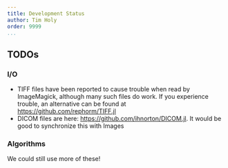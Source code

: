 ```yaml
---
title: Development Status
author: Tim Holy
order: 9999
...
```


## TODOs

<!-- This page could use some love -->

### I/O

- TIFF files have been reported to cause trouble when read by ImageMagick,
although many such files do work. If you experience trouble, an alternative can
be found at https://github.com/rephorm/TIFF.jl
- DICOM files are here: https://github.com/ihnorton/DICOM.jl. It would be good
  to synchronize this with Images

### Algorithms

We could still use more of these!
